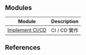 ## Modules

| Module | Description |
| - | - |
| [Implement CI/CD][01] |CI / CD 實作 |

## References

<!-- url references -->
[01]: adf-ci-cd/adf-ci-cd.md